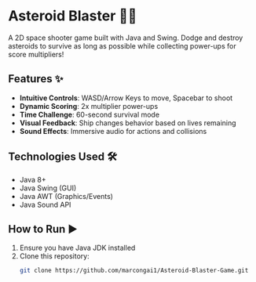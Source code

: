 # Asteroid Blaster 🚀💥

A 2D space shooter game built with Java and Swing. Dodge and destroy asteroids to survive as long as possible while collecting power-ups for score multipliers!

## Features ✨
- **Intuitive Controls**: WASD/Arrow Keys to move, Spacebar to shoot
- **Dynamic Scoring**: 2x multiplier power-ups
- **Time Challenge**: 60-second survival mode
- **Visual Feedback**: Ship changes behavior based on lives remaining
- **Sound Effects**: Immersive audio for actions and collisions

## Technologies Used 🛠️
- Java 8+
- Java Swing (GUI)
- Java AWT (Graphics/Events)
- Java Sound API

## How to Run ▶️
1. Ensure you have Java JDK installed
2. Clone this repository:
   ```bash
   git clone https://github.com/marcongai1/Asteroid-Blaster-Game.git
